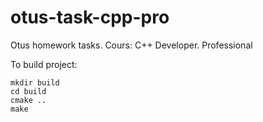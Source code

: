 # otus-task-cpp-pro
Otus homework tasks. Cours: C++ Developer. Professional 

To build project:

    mkdir build
    cd build
    cmake ..
    make
